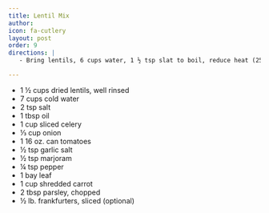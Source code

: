 ```yaml
---
title: Lentil Mix
author:
icon: fa-cutlery
layout: post
order: 9
directions: |
   - Bring lentils, 6 cups water, 1 ½ tsp slat to boil, reduce heat (250°) to simmer, uncover 20-30 minutes or until lentils are tender. Drain well. Heat oil in saucepan, brown onion and celery. Stir in tomatoes, 1 cup water, lentils, and remaining ingredients including the ½ tsp salt. Simmer 10 minutes. Optionally add hotdogs and simmer 5 minutes longer. Serves 6.

---
```


<ul>
	<li>1 ½ cups dried lentils, well rinsed</li>
	<li>7 cups cold water</li>
	<li>2 tsp salt</li>
	<li>1 tbsp oil</li>
	<li>1 cup sliced celery</li>
	<li>⅓ cup onion</li>
	<li>1 16 oz. can tomatoes</li>
	<li>½ tsp garlic salt</li>
	<li>½ tsp marjoram</li>
	<li>¼ tsp pepper</li>
	<li>1 bay leaf</li>
	<li>1 cup shredded carrot</li>
	<li>2 tbsp parsley, chopped</li>
	<li>½ lb. frankfurters, sliced (optional)</li>
</ul>